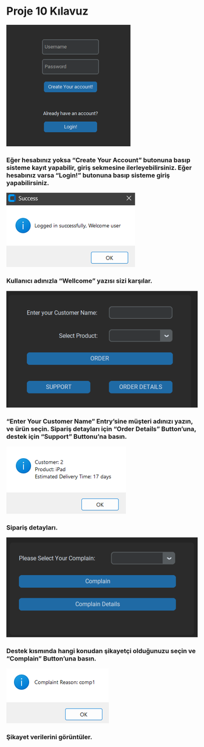 # Proje 10 Kılavuz
![](https://github.com/ilkanaydogan/p6/blob/main/p6image/register_login_page6.png)
### Eğer hesabınız yoksa “Create Your Account” butonuna basıp sisteme kayıt yapabilir, giriş sekmesine ilerleyebilirsiniz. Eğer hesabınız varsa “Login!” butonuna basıp sisteme giriş yapabilirsiniz.
![](https://github.com/ilkanaydogan/p6/blob/main/p6image/messagebox6.png)
### Kullanıcı adınızla “Wellcome” yazısı sizi karşılar.
![](https://github.com/ilkanaydogan/p10/blob/main/p10images/orderandclientinfo.png)
### “Enter Your Customer Name” Entry’sine müşteri adınızı yazın, ve ürün seçin. Sipariş detayları için “Order Details” Button’una, destek için “Support” Buttonu’na basın.
![](https://github.com/ilkanaydogan/p10/blob/main/p10images/orderinfo.png)
### Sipariş detayları.
![](https://github.com/ilkanaydogan/p10/blob/main/p10images/complain.png)
### Destek kısmında hangi konudan şikayetçi olduğunuzu seçin ve “Complain” Button’una basın.
![](https://github.com/ilkanaydogan/p10/blob/main/p10images/complainsebep.png)
### Şikayet verilerini görüntüler.
